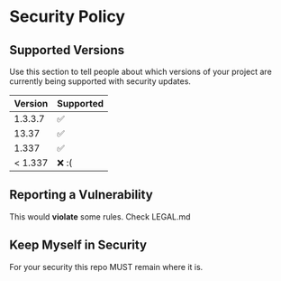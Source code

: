 # Security Policy

## Supported Versions

Use this section to tell people about which versions of your project are
currently being supported with security updates.

| Version | Supported          |
| ------- | ------------------ |
| 1.3.3.7 | :white_check_mark: |
| 13.37   | :white_check_mark: |
| 1.337   | :white_check_mark: |
| < 1.337 | :x:   :(           |

## Reporting a Vulnerability

This would **violate** some rules. Check LEGAL.md

## Keep Myself in Security

For your security this repo MUST remain where it is.